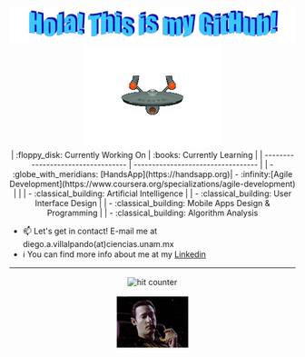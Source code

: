 <div align="center">
  <img src="https://github.com/Dialvive/Dialvive/blob/master/images/HolaMundo.png?raw=true" style="max-width: 100%;" alt="Hello World!" />
</div>

<div align="center">
  <img src="https://github.com/Dialvive/Dialvive/blob/master/images/enterprise.gif?raw=true" style="max-width: 100%;" alt="This is the Starship Enterprise" />
</div>
  
<div align="center" width=100>
| :floppy_disk: Currently Working On | :books: Currently Learning         |
| ---------------------------------- | ---------------------------------- |
| - :globe_with_meridians: [HandsApp](https://handsapp.org)| - :infinity:[Agile Development](https://www.coursera.org/specializations/agile-development)  |
|   | - :classical_building: Artificial Intelligence
|   | - :classical_building: User Interface Design
|   | - :classical_building: Mobile Apps Design & Programming
|   | - :classical_building: Algorithm Analysis
</div>


  - :mailbox: Let's get in contact! E-mail me at diego.a.villalpando(at)ciencias.unam.mx
  - :information_source: You can find more info about me at my [Linkedin](https://www.linkedin.com/in/diegovillalpando/)
 

  <hr>

  <div align="center">
    <img src="https://profile-counter.glitch.me/dialvive/count.svg" alt="hit counter" align="center">
  </div>
  <br>
  <div align="center">
    <img src="https://github.com/Dialvive/Dialvive/blob/master/images/data.gif?raw=true" style="width: 25%;" alt="This is Commander Data" />
  </div>



